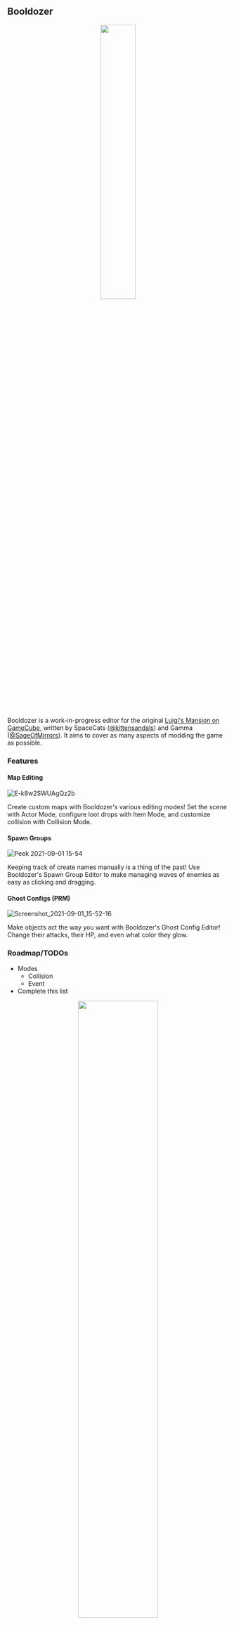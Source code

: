## Booldozer
<p align="center">
<img src=https://user-images.githubusercontent.com/6289769/133509757-76ed124d-62b3-4467-b44e-b6b82e40e705.png width="40%" height="40%" ></img>
</p>

Booldozer is a work-in-progress editor for the original [Luigi's Mansion on GameCube](https://en.wikipedia.org/wiki/Luigi%27s_Mansion), written by SpaceCats ([@kittensandals](https://twitter.com/kittensandals)) and Gamma ([@SageOfMirrors](https://twitter.com/SageOfMirrors)). It aims to cover as many aspects of modding the game as possible.

### Features
#### Map Editing
![E-k8w2SWUAgQz2b](https://user-images.githubusercontent.com/10427486/133895701-32d46944-6717-4805-9828-ab7f1a69fd14.jpeg)

Create custom maps with Booldozer's various editing modes! Set the scene with Actor Mode, configure loot drops with Item Mode, and customize collision with Collision Mode.

#### Spawn Groups
![Peek 2021-09-01 15-54](https://user-images.githubusercontent.com/10427486/131735867-3b93c4eb-bb5e-4ff5-94c3-5ec35e564255.gif)

Keeping track of create names manually is a thing of the past! Use Booldozer's Spawn Group Editor to make managing waves of enemies as easy as clicking and dragging.

#### Ghost Configs (PRM)
![Screenshot_2021-09-01_15-52-16](https://user-images.githubusercontent.com/10427486/131735977-82385508-40a6-408b-8a82-74c3b2d059ac.png)

Make objects act the way you want with Booldozer's Ghost Config Editor! Change their attacks, their HP, and even what color they glow.

### Roadmap/TODOs
  - Modes
    - Collision
    - Event
  - Complete this list

<p align="center">
<img src=https://github.com/Sage-of-Mirrors/Booldozer/blob/main/res/img/about.png width="60%" height="60%"></img>
</p>
